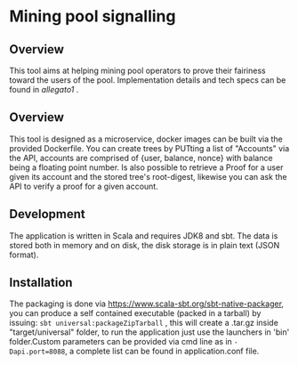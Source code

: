 # Mining pool signalling

## Overview
This tool aims at helping mining pool operators to prove their fairiness toward the users of the pool. 
Implementation details and tech specs can be found in _allegato1_ . 

## Overview
This tool is designed as a microservice, docker images can be built via the provided Dockerfile. 
You can create trees by PUTting a list of "Accounts" via the API, accounts are comprised of {user, balance, nonce} 
with balance being a floating point number. Is also possible to retrieve a Proof for a user given its account 
and the stored tree's root-digest, likewise you can ask the API to verify a proof for a given account.

## Development

The application is written in Scala and requires JDK8 and sbt. The data is stored both in memory and on disk,
the disk storage is in plain text (JSON format). 


## Installation

The packaging is done via <https://www.scala-sbt.org/sbt-native-packager>, you can produce a self contained executable (packed in a tarball)
by issuing: `sbt universal:packageZipTarball` , this will create a .tar.gz inside "target/universal" folder, to run the 
application just use the launchers in 'bin' folder.Custom parameters can be provided via cmd line as in `-Dapi.port=8088`, a complete list can be found in application.conf file.